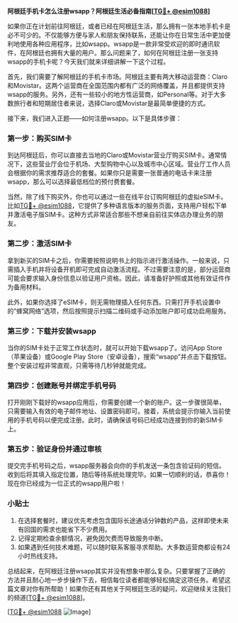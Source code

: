 **阿根廷手机卡怎么注册wsapp？阿根廷生活必备指南[[TG💪+ @esim1088](https://t.me/s/esim1088)]**

如果你正在计划前往阿根廷，或者已经在阿根廷生活，那么拥有一张本地手机卡是必不可少的。不仅能够方便与家人和朋友保持联系，还能让你在日常生活中更加便利地使用各种应用程序，比如wsapp。wsapp是一款非常受欢迎的即时通讯软件，在阿根廷也拥有大量的用户。那么问题来了，如何在阿根廷注册一张支持wsapp的手机卡呢？今天我们就来详细讲解一下这个过程。

首先，我们需要了解阿根廷的手机卡市场。阿根廷主要有两大移动运营商：Claro和Movistar。这两个运营商在全国范围内都有广泛的网络覆盖，并且都提供支持wsapp的服务。另外，还有一些较小的地方性运营商，如Personal等。对于大多数旅行者和短期居住者来说，选择Claro或Movistar是最简单便捷的方式。

接下来，我们进入正题——如何注册wsapp。以下是具体步骤：

### 第一步：购买SIM卡

到达阿根廷后，你可以直接去当地的Claro或Movistar营业厅购买SIM卡。通常情况下，这些营业厅会位于机场、大型购物中心以及城市中心区域。营业厅工作人员会根据你的需求推荐适合的套餐。如果你只是需要一张普通的电话卡来注册wsapp，那么可以选择最低档位的预付费套餐。

当然，除了线下购买外，你也可以通过一些在线平台订购阿根廷的虚拟eSIM卡。比如[TG💪+ @esim1088](https://t.me/s/esim1088)，它提供了多种语言版本的服务页面，支持用户轻松下单并激活电子版SIM卡。这种方式非常适合那些不想亲自前往实体店办理业务的朋友。

### 第二步：激活SIM卡

拿到新买的SIM卡之后，你需要按照说明书上的指示进行激活操作。一般来说，只需插入手机并将设备开机即可完成自动激活流程。不过需要注意的是，部分运营商可能会要求输入身份信息以验证用户资格。因此，请准备好护照或其他有效证件作为备用材料。

此外，如果你选择了eSIM卡，则无需物理插入任何东西。只需打开手机设置中的“蜂窝网络”选项，然后按照提示扫描二维码或手动添加账户即可成功启用服务。

### 第三步：下载并安装wsapp

当你的SIM卡处于正常工作状态时，就可以开始下载wsapp了。访问App Store（苹果设备）或Google Play Store（安卓设备），搜索“wsapp”并点击下载按钮。整个安装过程非常直观，只需等待几秒钟就能完成。

### 第四步：创建账号并绑定手机号码

打开刚刚下载好的wsapp应用后，你需要创建一个新的账户。这一步骤很简单，只需要输入有效的电子邮件地址、设置密码即可。接着，系统会提示你输入当前使用的手机号码以便完成注册。此时，请确保该号码已经成功连接到你的新SIM卡上。

### 第五步：验证身份并通过审核

提交完手机号码之后，wsapp服务器会向你的手机发送一条包含验证码的短信。收到后将其填入指定位置，随后等待系统处理完毕。如果一切顺利的话，恭喜你！现在你已经成为一位正式的wsapp用户啦！

### 小贴士

1. 在选择套餐时，建议优先考虑包含国际长途通话分钟数的产品，这样即使未来有回国的需求也能省下不少费用。
2. 记得定期检查余额情况，避免因欠费而导致服务中断。
3. 如果遇到任何技术难题，可以随时联系客服寻求帮助。大多数运营商都设有24小时热线支持。

总结起来，在阿根廷注册wsapp其实并没有想象中那么复杂。只要掌握了正确的方法并且耐心地一步步操作下去，相信每位读者都能够轻松搞定这项任务。希望这篇文章对你有所帮助！如果你还有其他关于阿根廷生活的疑问，欢迎继续关注我们的频道[[TG💪+ @esim1088](https://t.me/s/esim1088)]。

[[TG💪+ @esim1088](https://t.me/s/esim1088) ![Image](https://i.postimg.cc/4NQfJmqS/Snipaste-2025-05-13-00-14-12.png)]